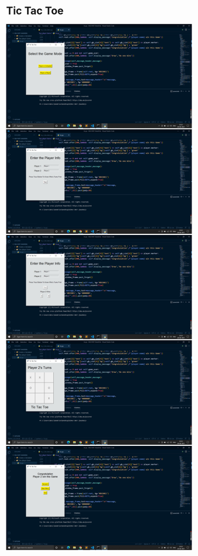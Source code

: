# Tic Tac Toe

<div>
  <img src='1.png' /><br/>
  <img src='2.png' /><br/>
  <img src='3.png' /><br/>
  <img src='4.png' /><br/>
  <img src='5.png' />

</div>

